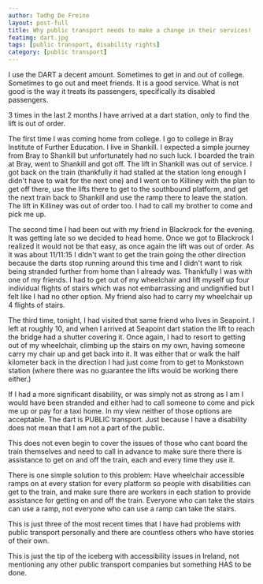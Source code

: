 ```yaml
---
author: Tadhg De Freine
layout: post-full
title: Why public transport needs to make a change in their services!
featimg: dart.jpg
tags: [public transport, disability rights]
category: [public transport]
---
```

I use the DART a decent amount. Sometimes to get in and out of college. Sometimes to go out
and meet friends. It is a good service. What is not good is the way it treats its passengers,
specifically its disabled passengers.

  
3 times in the last 2 months I have arrived at a dart station, only to find the lift is out of order.


The first time I was coming home from college. I go to college in Bray Institute of Further
Education. I live in Shankill. I expected a simple journey from Bray to Shankill but unfortunately
had no such luck. I boarded the train at Bray, went to Shankill and got off. The lift in Shankill was
out of service. I got back on the train (thankfully it had stalled at the station long enough I didn't
have to wait for the next one) and I went on to Killiney with the plan to get off there, use the lifts
there to get to the southbound platform, and get the next train back to Shankill and use the ramp
there to leave the station. The lift in Killiney was out of order too. I had to call my brother to come
and pick me up.


The second time I had been out with my friend in Blackrock for the evening. It was getting late so
we decided to head home. Once we got to Blackrock I realized it would not be that easy, as once
again the lift was out of order. As it was about 11/11:15 I didn't want to get the train going the
other direction because the darts stop running around this time and I didn't want to risk being
stranded further from home than I already was. Thankfully I was with one of my friends. I had to
get out of my wheelchair and lift myself up four individual flights of stairs which was not
embarrassing and undignified but I felt like I had no other option. My friend also had to carry my
wheelchair up 4 flights of stairs.


The third time, tonight, I had visited that same friend who lives in Seapoint. I left at roughly 10,
and when I arrived at Seapoint dart station the lift to reach the bridge had a shutter covering it.
Once again, I had to resort to getting out of my wheelchair, climbing up the stairs on my own,
having someone carry my chair up and get back into it. It was either that or walk the half kilometer
back in the direction I had just come from to get to Monkstown station (where there was no
guarantee the lifts would be working there either.)


If I had a more significant disability, or was simply not as strong as I am I would have been
stranded and either had to call someone to come and pick me up or pay for a taxi home. In my
view neither of those options are acceptable. The dart is PUBLIC transport. Just because I have a
disability does not mean that I am not a part of the public.


This does not even begin to cover the issues of those who cant board the train themselves and
need to call in advance to make sure there there is assistance to get on and off the train, each and
every time they use it.


There is one simple solution to this problem: Have wheelchair accessible ramps on at every station
for every platform so people with disabilities can get to the train, and make sure there are workers
in each station to provide assistance for getting on and off the train. Everyone who can take the
stairs can use a ramp, not everyone who can use a ramp can take the stairs.


This is just three of the most recent times that I have had problems with public transport
personally and there are countless others who have stories of their own.


This is just the tip of the iceberg with accessibility issues in Ireland, not mentioning any other
public transport companies but something HAS to be done.
